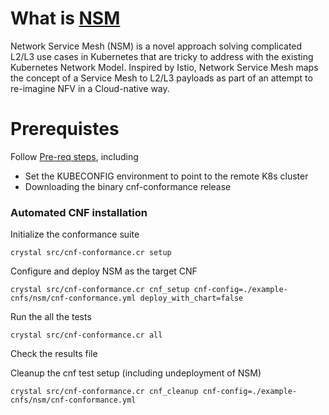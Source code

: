 # What is [NSM](https://https://networkservicemesh.io//)

Network Service Mesh (NSM) is a novel approach solving complicated L2/L3 use cases in Kubernetes that are tricky to address with the existing Kubernetes Network Model. Inspired by Istio, Network Service Mesh maps the concept of a Service Mesh to L2/L3 payloads as part of an attempt to re-imagine NFV in a Cloud-native way.

# Prerequistes
Follow [Pre-req steps](https://github.com/cncf/cnf-conformance/blob/master/INSTALL.md#prerequisites), including
- Set the KUBECONFIG environment to point to the remote K8s cluster
- Downloading the binary cnf-conformance release

### Automated CNF installation

Initialize the conformance suite
```
crystal src/cnf-conformance.cr setup
```

Configure and deploy NSM as the target CNF
```
crystal src/cnf-conformance.cr cnf_setup cnf-config=./example-cnfs/nsm/cnf-conformance.yml deploy_with_chart=false
```

Run the all the tests
```
crystal src/cnf-conformance.cr all
```

Check the results file

Cleanup the cnf test setup (including undeployment of NSM)
```
crystal src/cnf-conformance.cr cnf_cleanup cnf-config=./example-cnfs/nsm/cnf-conformance.yml 
```
